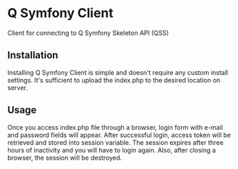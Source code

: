# Q Symfony Client
Client for connecting to Q Symfony Skeleton API (QSS)

## Installation
Installing Q Symfony Client is simple and doesn't require any custom install settings.
It's sufficient to upload the index.php to the desired location on server.

## Usage
Once you access index.php file through a browser, login form with e-mail and password fields will appear.
After successful login, access token will be retrieved and stored into session variable. 
The session expires after three hours of inactivity and you will have to login again. 
Also, after closing a browser, the session will be destroyed.

